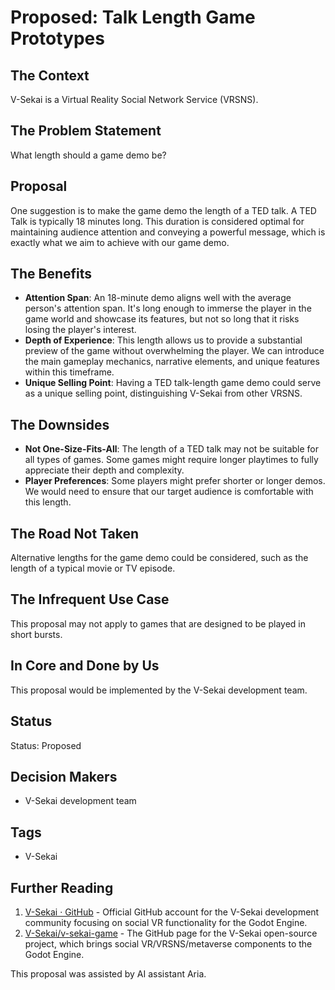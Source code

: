 # Proposed: Talk Length Game Prototypes

## The Context

V-Sekai is a Virtual Reality Social Network Service (VRSNS).

## The Problem Statement

What length should a game demo be?

## Proposal

One suggestion is to make the game demo the length of a TED talk. A TED Talk is typically 18 minutes long. This duration is considered optimal for maintaining audience attention and conveying a powerful message, which is exactly what we aim to achieve with our game demo.

## The Benefits

- **Attention Span**: An 18-minute demo aligns well with the average person's attention span. It's long enough to immerse the player in the game world and showcase its features, but not so long that it risks losing the player's interest.
- **Depth of Experience**: This length allows us to provide a substantial preview of the game without overwhelming the player. We can introduce the main gameplay mechanics, narrative elements, and unique features within this timeframe.
- **Unique Selling Point**: Having a TED talk-length game demo could serve as a unique selling point, distinguishing V-Sekai from other VRSNS.

## The Downsides

- **Not One-Size-Fits-All**: The length of a TED talk may not be suitable for all types of games. Some games might require longer playtimes to fully appreciate their depth and complexity.
- **Player Preferences**: Some players might prefer shorter or longer demos. We would need to ensure that our target audience is comfortable with this length.

## The Road Not Taken

Alternative lengths for the game demo could be considered, such as the length of a typical movie or TV episode.

## The Infrequent Use Case

This proposal may not apply to games that are designed to be played in short bursts.

## In Core and Done by Us

This proposal would be implemented by the V-Sekai development team.

## Status

Status: Proposed <!-- Draft | Proposed | Rejected | Accepted | Deprecated | Superseded by -->

## Decision Makers

- V-Sekai development team

## Tags

- V-Sekai

## Further Reading

1. [V-Sekai · GitHub](https://github.com/v-sekai) - Official GitHub account for the V-Sekai development community focusing on social VR functionality for the Godot Engine.
2. [V-Sekai/v-sekai-game](https://github.com/v-sekai/v-sekai-game) - The GitHub page for the V-Sekai open-source project, which brings social VR/VRSNS/metaverse components to the Godot Engine.

This proposal was assisted by AI assistant Aria.
